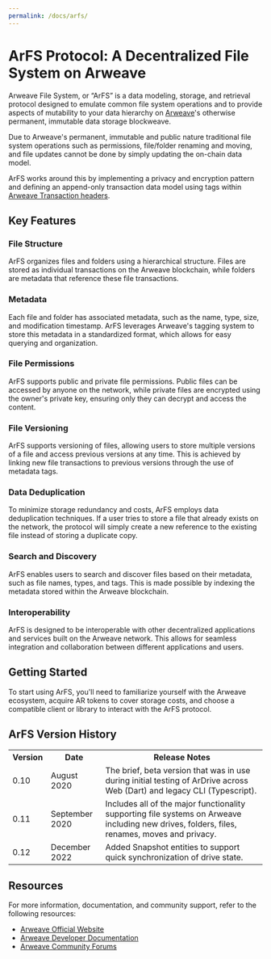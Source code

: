 ```yaml
---
permalink: /docs/arfs/
---
```


# ArFS Protocol: A Decentralized File System on Arweave

Arweave File System, or “ArFS” is a data modeling, storage, and retrieval protocol designed to emulate common file system operations and to provide aspects of mutability to your data hierarchy on [Arweave](https://ardrive.io/what-is-arweave/)'s otherwise permanent, immutable data storage blockweave.

Due to Arweave's permanent, immutable and public nature traditional file system operations such as permissions, file/folder renaming and moving, and file updates cannot be done by simply updating the on-chain data model.  

ArFS works around this by implementing a privacy and encryption pattern and defining an append-only transaction data model using tags within [Arweave Transaction headers](https://docs.arweave.org/developers/server/http-api#transaction-format).

## Key Features

### File Structure

ArFS organizes files and folders using a hierarchical structure. Files are stored as individual transactions on the Arweave blockchain, while folders are metadata that reference these file transactions.

### Metadata

Each file and folder has associated metadata, such as the name, type, size, and modification timestamp. ArFS leverages Arweave's tagging system to store this metadata in a standardized format, which allows for easy querying and organization.

### File Permissions

ArFS supports public and private file permissions. Public files can be accessed by anyone on the network, while private files are encrypted using the owner's private key, ensuring only they can decrypt and access the content.

### File Versioning

ArFS supports versioning of files, allowing users to store multiple versions of a file and access previous versions at any time. This is achieved by linking new file transactions to previous versions through the use of metadata tags.

### Data Deduplication

To minimize storage redundancy and costs, ArFS employs data deduplication techniques. If a user tries to store a file that already exists on the network, the protocol will simply create a new reference to the existing file instead of storing a duplicate copy.

### Search and Discovery

ArFS enables users to search and discover files based on their metadata, such as file names, types, and tags. This is made possible by indexing the metadata stored within the Arweave blockchain.

### Interoperability

ArFS is designed to be interoperable with other decentralized applications and services built on the Arweave network. This allows for seamless integration and collaboration between different applications and users.

## Getting Started

To start using ArFS, you'll need to familiarize yourself with the Arweave ecosystem, acquire AR tokens to cover storage costs, and choose a compatible client or library to interact with the ArFS protocol.

## ArFS Version History

<div style='text-align:center'>
    <table class='inline-table'>
        <tr>
            <th>Version</th>
            <th>Date</th>
            <th>Release Notes</th>
        </tr>
        <tr>
            <td>0.10</td>
            <td>August 2020</td>
            <td>The brief, beta version that was in use during initial testing of ArDrive across Web (Dart) and legacy CLI (Typescript).</td>
        </tr>
        <tr>
            <td>0.11</td>
            <td>September 2020</td>
            <td>Includes all of the major functionality supporting file systems on Arweave including new drives, folders, files, renames, moves and privacy.</td>
        </tr>
        <tr>
            <td>0.12</td>
            <td>December 2022</td>
            <td>Added Snapshot entities to support quick synchronization of drive state.</td>
        </tr>
    </table>
</div>
        




## Resources

For more information, documentation, and community support, refer to the following resources:

- [Arweave Official Website](https://www.arweave.org/)
- [Arweave Developer Documentation](https://docs.arweave.org/)
- [Arweave Community Forums](https://community.arweave.org/)

